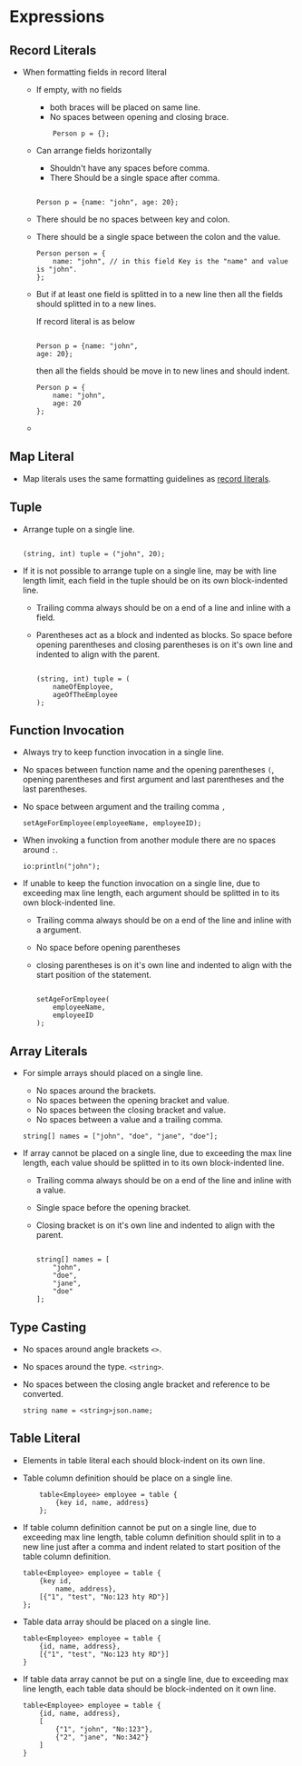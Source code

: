 # Expressions

## Record Literals

* When formatting fields in record literal 
    - If empty, with no fields
      - both braces will be placed on same line.
      - No spaces between opening and closing brace.
      
      ```ballerina
          Person p = {};
      ```
      
    - Can arrange fields horizontally 
      - Shouldn't have any spaces before comma.
      - There Should be a single space after comma.
      
      ```ballerina
      
      Person p = {name: "john", age: 20}; 
      
      ``` 
    - There should be no spaces between key and colon.
    - There should be a single space between the colon and the value.
            
      ```ballerina
      Person person = {
          name: "john", // in this field Key is the "name" and value is "john".
      };
      ```
    - But if at least one field is splitted in to a new line then all the fields should splitted in to a new lines.
      
      If record literal is as below
      
      ```ballerina
      
      Person p = {name: "john",
      age: 20}; 
      
      ``` 
      then all the fields should be move in to new lines and should indent.
      
      ```ballerina
      Person p = {
          name: "john",
          age: 20
      };
      ```
    - 
## Map Literal

* Map literals uses the same formatting guidelines as [record literals](#record-literals). 

## Tuple

* Arrange tuple on a single line.

  ```ballerina

  (string, int) tuple = ("john", 20);

  ```
* If it is not possible to arrange tuple on a single line, may be with line length limit,
  each field in the tuple should be on its own block-indented line.
  
  - Trailing comma always should be on a end of a line and inline with a field.
  - Parentheses act as a block and indented as blocks. So space before opening parentheses
    and closing parentheses is on it's own line and indented to align with the parent.
  
    ```ballerina
  
    (string, int) tuple = (
        nameOfEmployee,
        ageOfTheEmployee
    );
  
    ```
## Function Invocation

* Always try to keep function invocation in a single line.
* No spaces between function name and the opening parentheses `(`,
  opening parentheses and first argument and last parentheses and the last parentheses.
* No space between argument and the trailing comma `,`

  ```ballerina
  setAgeForEmployee(employeeName, employeeID);
  ```
* When invoking a function from another module there are no spaces around `:`.
  
  ```ballerina
  io:println("john");
  ```
  
* If unable to keep the function invocation on a single line, due to exceeding max line length,
  each argument should be splitted in to its own block-indented line.
  
  - Trailing comma always should be on a end of the line and inline with a argument.
  - No space before opening parentheses
  - closing parentheses is on it's own line and indented to align with the start 
    position of the statement.
    
    ```ballerina
    
    setAgeForEmployee(
        employeeName,
        employeeID
    );
    
    ```
## Array Literals

* For simple arrays should placed on a single line.
  - No spaces around the brackets.
  - No spaces between the opening bracket and value.
  - No spaces between the closing bracket and value.
  - No spaces between a value and a trailing comma.
  
  ```ballerina
  string[] names = ["john", "doe", "jane", "doe"];
  ```
* If array cannot be placed on a single line, due to exceeding the max line length,
  each value should be splitted in to its own block-indented line.
  
  - Trailing comma always should be on a end of the line and inline with a value.
  - Single space before the opening bracket.
  - Closing bracket is on it's own line and indented to align with the parent.
    
    ```ballerina
    
    string[] names = [
        "john",
        "doe",
        "jane",
        "doe"
    ];
    
    ```
## Type Casting

* No spaces around angle brackets `<>`.
* No spaces around the type. `<string>`.
* No spaces between the closing angle bracket and reference to be converted.

  ```ballerina
  string name = <string>json.name;
  ```
## Table Literal
* Elements in table literal each should block-indent on its own line.
* Table column definition should be place on a single line.
  
  ```ballerina
      table<Employee> employee = table {
          {key id, name, address}
      };
  ```
* If table column definition cannot be put on a single line, due to exceeding max line length,
  table column definition should split in to a new line just after a comma and indent related 
  to start position of the table column definition.
  
  ```ballerina
  table<Employee> employee = table {
      {key id,
          name, address},
      [{"1", "test", "No:123 hty RD"}]
  };
  ```
  
* Table data array should be placed on a single line. 
  
  ```ballerina
  table<Employee> employee = table {
      {id, name, address},
      [{"1", "test", "No:123 hty RD"}]
  }
  ```
* If table data array cannot be put on a single line, due to exceeding max line length,
  each table data should be block-indented on it own line.
  
  ```ballerina
  table<Employee> employee = table {
      {id, name, address},
      [
          {"1", "john", "No:123"},
          {"2", "jane", "No:342"}
      ]
  }
  ```
